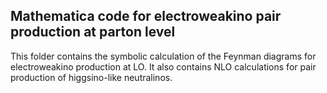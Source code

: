 ## Mathematica code for electroweakino pair production at parton level
This folder contains the symbolic calculation of the Feynman diagrams for electroweakino production at LO.
It also contains NLO calculations for pair production of higgsino-like neutralinos.


